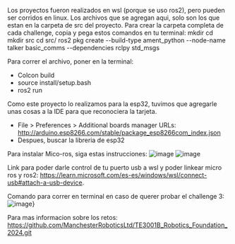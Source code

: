 Los proyectos fueron realizados en wsl (porque se uso ros2), pero pueden ser corridos en linux. Los archivos que se agregan aqui, solo son los que estan en la carpeta de src del proyecto. Para crear la carpeta completa de cada challenge, copia y pega estos comandos en tu terminal:
mkdir <nombreCarpeta>
cd <nombreCarpeta>
mkdir src
cd src/
ros2 pkg create  --build-type ament_python  --node-name talker  basic_comms --dependencies rclpy std_msgs

Para correr el archivo, poner en la terminal:
- Colcon build
- source install/setup.bash
- ros2 run <carpeta> <archivo>

Como este proyecto lo realizamos para la esp32, tuvimos que agregarle unas cosas a la IDE para que reconociera la tarjeta. 
- File > Preferences > Additional boards manager URLs: http://arduino.esp8266.com/stable/package_esp8266com_index.json
- Despues, buscar la libreria de esp32

Para instalar Mico-ros, siga estas instrucciones: 
![image](https://github.com/a-p13/Fundamentos_robotica/assets/88742201/cfaaa009-c231-4ad9-9d5b-69c4619e4925)
![image](https://github.com/a-p13/Fundamentos_robotica/assets/88742201/8a46f3c0-9d1f-463e-94cf-179c4a0c8c7a)


Link para poder darle control de tu puerto usb a wsl y poder linkear micro ros y ros2: https://learn.microsoft.com/es-es/windows/wsl/connect-usb#attach-a-usb-device.

Comando para correr en terminal en caso de querer probar el challenge 3:
![image](https://github.com/a-p13/Fundamentos_robotica/assets/88742201/807faf08-e9ed-4e09-81b1-f14b5e9c10bd)}


Para mas informacion sobre los retos: https://github.com/ManchesterRoboticsLtd/TE3001B_Robotics_Foundation_2024.git


